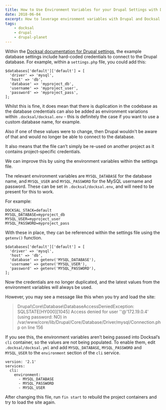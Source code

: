 ```yaml
---
title: How to Use Environment Variables for your Drupal Settings with Docksal
date: 2018-06-04
excerpt: How to leverage environment variables with Drupal and Docksal.
tags:
    - docksal
    - drupal
    - drupal-planet
---
```


Within the [Docksal documentation for Drupal settings][0], the example database
settings include hard-coded credentials to connect to the Drupal database. For
example, within a `settings.php` file, you could add this:

```language-php
$databases['default']['default'] = [
  'driver' => 'mysql',
  'host' => 'db',
  'database' => 'myproject_db',
  'username' => 'myproject_user',
  'password' => 'myproject_pass',
];
```

Whilst this is fine, it does mean that there is duplication in the codebase as
the database credentials can also be added as environment variations within
`.docksal/docksal.env` - this is definitely the case if you want to use a custom
database name, for example.

Also if one of these values were to change, then Drupal wouldn't be aware of
that and would no longer be able to connect to the database.

It also means that the file can’t simply be re-used on another project as it
contains project-specific credentials.

We can improve this by using the environment variables within the settings file.

The relevant environment variables are `MYSQL_DATABASE` for the database name,
and `MYSQL_USER` and `MYSQL_PASSWORD` for the MySQL username and password. These
can be set in `.docksal/docksal.env`, and will need to be present for this to
work.

For example:

```
DOCKSAL_STACK=default
MYSQL_DATABASE=myproject_db
MYSQL_USER=myproject_user
MYSQL_PASSWORD=myproject_pass
```

With these in place, they can be referenced within the settings file using the
`getenv()` function.

```
$databases['default']['default'] = [
  'driver' => 'mysql',
  'host' => 'db',
  'database' => getenv('MYSQL_DATABASE'),
  'username' => getenv('MYSQL_USER'),
  'password' => getenv('MYSQL_PASSWORD'),
];
```

Now the credentials are no longer duplicated, and the latest values from the
environment variables will always be used.

However, you may see a message like this when you try and load the site:

> Drupal\Core\Database\DatabaseAccessDeniedException: SQLSTATE[HY000][1045]
> Access denied for user ''@'172.19.0.4' (using password: NO) in
> /var/www/core/lib/Drupal/Core/Database/Driver/mysql/Connection.php on line 156

If you see this, the environment variables aren’t being passed into Docksal’s
`cli` container, so the values are not being populated. To enable them, edit
`.docksal/docksal.yml` and add `MYSQL_DATABASE`, `MYSQL_PASSWORD` and
`MYSQL_USER` to the `environment` section of the `cli` service.

```language-yml
version: '2.1'
services:
  cli:
    environment:
      - MYSQL_DATABASE
      - MYSQL_PASSWORD
      - MYSQL_USER
```

After changing this file, run `fin start` to rebuild the project containers and
try to load the site again.

[0]: https://docksal.readthedocs.io/en/master/advanced/drupal-settings
